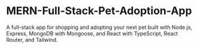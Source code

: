 # MERN-Full-Stack-Pet-Adoption-App
A full-stack app for shopping and adopting your next pet built with Node.js, Express, MongoDB with Mongoose, and React with TypeScript, React Router, and Tailwind.
